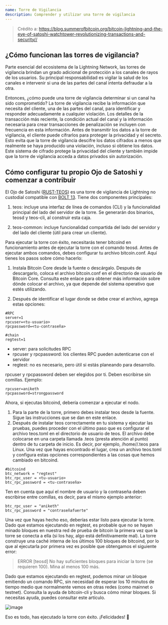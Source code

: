 ```yaml
---
name: Torre de Vigilancia
description: Comprender y utilizar una torre de vigilancia
---
```


> Crédito a: https://blog.summerofbitcoin.org/bitcoin-lightning-and-the-eye-of-satoshi-watchtower-revolutionizing-transactions-and-security//

## ¿Cómo funcionan las torres de vigilancia?

Parte esencial del ecosistema de la Lightning Network, las torres de vigilancia brindan un grado adicional de protección a los canales de rayos de los usuarios. Su principal responsabilidad es vigilar la salud de los canales e intervenir si una de las partes del canal intenta defraudar a la otra.

Entonces, ¿cómo puede una torre de vigilancia determinar si un canal ha sido comprometido? La torre de vigilancia recibe la información que necesita del cliente, una de las partes del canal, para identificar y responder adecuadamente a cualquier violación. Los detalles de la transacción más reciente, la condición actual del canal y la información necesaria para crear transacciones de penalización se incluyen con frecuencia en esta información. Antes de transmitir los datos a la torre de vigilancia, el cliente puede cifrarlos para proteger la privacidad y el secreto. Esto evita que la torre de vigilancia descifre los datos cifrados a menos que realmente se haya producido una violación, incluso si obtiene los datos. Este sistema de cifrado protege la privacidad del cliente y también impide que la torre de vigilancia acceda a datos privados sin autorización.

## Cómo configurar tu propio Ojo de Satoshi y comenzar a contribuir

El Ojo de Satoshi ([RUST-TEOS](https://github.com/talaia-labs/rust-teos?ref=blog.summerofbitcoin.org)) es una torre de vigilancia de Lightning no custodial compatible con [BOLT 13](https://github.com/sr-gi/bolt13/blob/master/13-watchtowers.md?ref=blog.summerofbitcoin.org). Tiene dos componentes principales:

1. teos: incluye una interfaz de línea de comandos (CLI) y la funcionalidad principal del lado del servidor de la torre. Se generarán dos binarios, teosd y teos-cli, al construir esta caja.

2. teos-common: incluye funcionalidad compartida del lado del servidor y del lado del cliente (útil para crear un cliente).

Para ejecutar la torre con éxito, necesitarás tener bitcoind en funcionamiento antes de ejecutar la torre con el comando teosd. Antes de ejecutar ambos comandos, debes configurar tu archivo bitcoin.conf. Aquí tienes los pasos sobre cómo hacerlo:

1. Instala Bitcoin Core desde la fuente o descárgalo. Después de descargarlo, coloca el archivo bitcoin.conf en el directorio de usuario de Bitcoin Core. Consulta este enlace para obtener más información sobre dónde colocar el archivo, ya que depende del sistema operativo que estés utilizando.

2. Después de identificar el lugar donde se debe crear el archivo, agrega estas opciones:

```
#RPC
server=1
rpcuser=<tu-usuario>
rpcpassword=<tu-contraseña>

#chain
regtest=1
```

- server: para solicitudes RPC
- rpcuser y rpcpassword: los clientes RPC pueden autenticarse con el servidor
- regtest: no es necesario, pero útil si estás planeando para desarrollo.

rpcuser y rpcpassword deben ser elegidos por ti. Deben escribirse sin comillas. Ejemplo:

```
rpcuser=aniketh
rpcpassword=strongpassword
```

Ahora, si ejecutas bitcoind, debería comenzar a ejecutar el nodo.

1. Para la parte de la torre, primero debes instalar teos desde la fuente. Sigue las instrucciones que se dan en este enlace.
2. Después de instalar teos correctamente en tu sistema y ejecutar las pruebas, puedes proceder con el último paso que es configurar el archivo teos.toml en el directorio de usuario de teos. El archivo debe colocarse en una carpeta llamada .teos (presta atención al punto) dentro de tu carpeta de inicio. Es decir, por ejemplo, /home/<tu-nombre-de-usuario>/.teos para Linux. Una vez que hayas encontrado el lugar, crea un archivo teos.toml y configura estas opciones correspondientes a las cosas que hemos cambiado en bitcoind.

```
#bitcoind
btc_network = "regtest"
btc_rpc_user = <tu-usuario>
btc_rpc_password = <tu-contraseña>
```

Ten en cuenta que aquí el nombre de usuario y la contraseña deben escribirse entre comillas, es decir, para el mismo ejemplo anterior:

```
btc_rpc_user = "aniketh"
btc_rpc_password = "contraseñafuerte"
```

Una vez que hayas hecho eso, deberías estar listo para ejecutar la torre. Dado que estamos ejecutando en regtest, es probable que no se hayan minado bloques en nuestra red de prueba de bitcoin la primera vez que la torre se conecta a ella (si los hay, algo está definitivamente mal). La torre construye una caché interna de los últimos 100 bloques de bitcoind, por lo que al ejecutarla por primera vez es posible que obtengamos el siguiente error:

> ERROR [teosd] No hay suficientes bloques para iniciar la torre (se requieren 100). Mina al menos 100 más.

Dado que estamos ejecutando en regtest, podemos minar un bloque emitiendo un comando RPC, sin necesidad de esperar los 10 minutos de tiempo medio que normalmente vemos en otras redes (como mainnet o testnet). Consulta la ayuda de bitcoin-cli y busca cómo minar bloques. Si necesitas ayuda, puedes consultar este artículo.

![image](assets\2.jpeg)

Eso es todo, has ejecutado la torre con éxito. ¡Felicidades! 🎉
